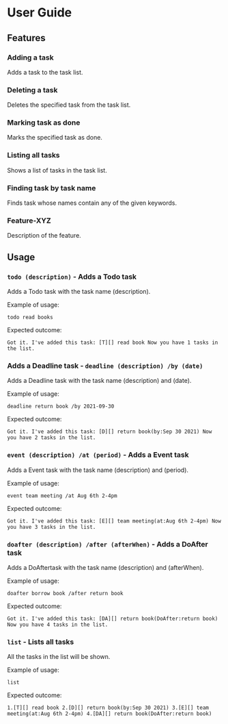 # User Guide

## Features

### Adding a task

Adds a task to the task list.

### Deleting a task

Deletes the specified task from the task list.

### Marking task as done

Marks the specified task as done.

### Listing all tasks

Shows a list of tasks in the task list.

### Finding task by task name

Finds task whose names contain any of the given keywords.

### Feature-XYZ

Description of the feature.

## Usage

### `todo (description)` - Adds a Todo task

Adds a Todo task with the task name (description).

Example of usage: 

`todo read books`

Expected outcome:

`Got it. I've added this task:
[T][] read book
Now you have 1 tasks in the list.`


### Adds a Deadline task - `deadline (description) /by (date)`

Adds a Deadline task with the task name (description) and (date).

Example of usage: 

`deadline return book /by 2021-09-30`

Expected outcome:

`Got it. I've added this task:
[D][] return book(by:Sep 30 2021)
Now you have 2 tasks in the list.`

### `event (description) /at (period)` - Adds a Event task

Adds a Event task with the task name (description) and (period).

Example of usage: 

`event team meeting /at Aug 6th 2-4pm`

Expected outcome:

`Got it. I've added this task:
[E][] team meeting(at:Aug 6th 2-4pm)
Now you have 3 tasks in the list.`

### `doafter (description) /after (afterWhen)` - Adds a DoAfter task

Adds a DoAftertask with the task name (description) and (afterWhen).

Example of usage: 

`doafter borrow book /after return book`

Expected outcome:

`Got it. I've added this task:
[DA][] return book(DoAfter:return book)
Now you have 4 tasks in the list.`

### `list` - Lists all tasks

All the tasks in the list will be shown.

Example of usage: 

`list`

Expected outcome:

`1.[T][] read book
2.[D][] return book(by:Sep 30 2021)
3.[E][] team meeting(at:Aug 6th 2-4pm)
4.[DA][] return book(DoAfter:return book)`



